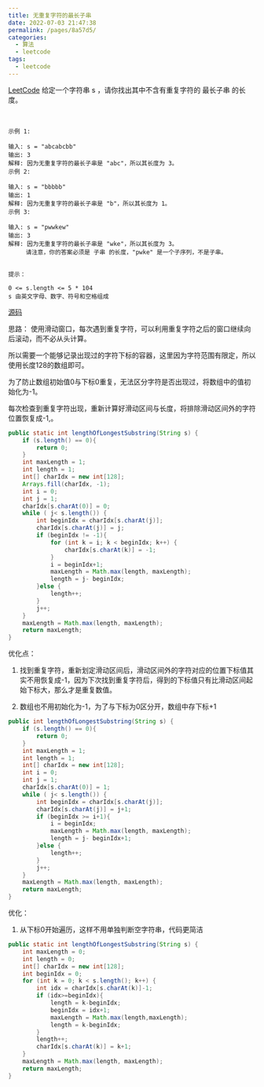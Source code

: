 ```yaml
---
title: 无重复字符的最长子串
date: 2022-07-03 21:47:38
permalink: /pages/8a57d5/
categories:
  - 算法
  - leetcode
tags:
  - leetcode
---
```



[LeetCode](https://leetcode.cn/problems/longest-substring-without-repeating-characters/)
给定一个字符串 s ，请你找出其中不含有重复字符的 最长子串 的长度。

 
```text
示例 1:

输入: s = "abcabcbb"
输出: 3 
解释: 因为无重复字符的最长子串是 "abc"，所以其长度为 3。
示例 2:

输入: s = "bbbbb"
输出: 1
解释: 因为无重复字符的最长子串是 "b"，所以其长度为 1。
示例 3:

输入: s = "pwwkew"
输出: 3
解释: 因为无重复字符的最长子串是 "wke"，所以其长度为 3。
     请注意，你的答案必须是 子串 的长度，"pwke" 是一个子序列，不是子串。


提示：

0 <= s.length <= 5 * 104
s 由英文字母、数字、符号和空格组成
```

[源码](https://github.com/felix-wj/leetcode/blob/master/src/main/java/cn/felix/q1_100/Q3.java)

思路：
使用滑动窗口，每次遇到重复字符，可以利用重复字符之后的窗口继续向后滚动，而不必从头计算。

所以需要一个能够记录出现过的字符下标的容器，这里因为字符范围有限定，所以使用长度128的数组即可。

为了防止数组初始值0与下标0重复，无法区分字符是否出现过，将数组中的值初始化为-1。

每次检查到重复字符出现，重新计算好滑动区间与长度，将排除滑动区间外的字符位置恢复成-1,。

```java
public static int lengthOfLongestSubstring(String s) {
    if (s.length() == 0){
        return 0;
    }
    int maxLength = 1;
    int length = 1;
    int[] charIdx = new int[128];
    Arrays.fill(charIdx, -1);
    int i = 0;
    int j = 1;
    charIdx[s.charAt(0)] = 0;
    while ( j< s.length()) {
        int beginIdx = charIdx[s.charAt(j)];
        charIdx[s.charAt(j)] = j;
        if (beginIdx != -1){
            for (int k = i; k < beginIdx; k++) {
                charIdx[s.charAt(k)] = -1;
            }
            i = beginIdx+1;
            maxLength = Math.max(length, maxLength);
            length = j- beginIdx;
        }else {
            length++;
        }
        j++;
    }
    maxLength = Math.max(length, maxLength);
    return maxLength;
}
```

优化点：

1. 找到重复字符，重新划定滑动区间后，滑动区间外的字符对应的位置下标值其实不用恢复成-1，因为下次找到重复字符后，得到的下标值只有比滑动区间起始下标大，那么才是重复数值。

2. 数组也不用初始化为-1，为了与下标为0区分开，数组中存下标+1


```java
public int lengthOfLongestSubstring(String s) {
    if (s.length() == 0){
        return 0;
    }
    int maxLength = 1;
    int length = 1;
    int[] charIdx = new int[128];
    int i = 0;
    int j = 1;
    charIdx[s.charAt(0)] = 1;
    while ( j< s.length()) {
        int beginIdx = charIdx[s.charAt(j)];
        charIdx[s.charAt(j)] = j+1;
        if (beginIdx >= i+1){
            i = beginIdx;
            maxLength = Math.max(length, maxLength);
            length = j- beginIdx+1;
        }else {
            length++;
        }
        j++;
    }
    maxLength = Math.max(length, maxLength);
    return maxLength;
}
```

优化：

1. 从下标0开始遍历，这样不用单独判断空字符串，代码更简洁

```java
public static int lengthOfLongestSubstring(String s) {
    int maxLength = 0;
    int length = 0;
    int[] charIdx = new int[128];
    int beginIdx = 0;
    for (int k = 0; k < s.length(); k++) {
        int idx = charIdx[s.charAt(k)]-1;
        if (idx>=beginIdx){
            length = k-beginIdx;
            beginIdx = idx+1;
            maxLength = Math.max(length,maxLength);
            length = k-beginIdx;
        }
        length++;
        charIdx[s.charAt(k)] = k+1;
    }
    maxLength = Math.max(length, maxLength);
    return maxLength;
}
```
